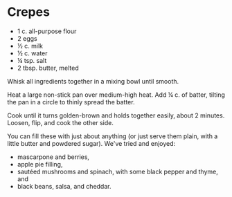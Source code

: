 # Crepes

- 1 c. all-purpose flour
- 2 eggs
- ½ c. milk
- ½ c. water
- ¼ tsp. salt
- 2 tbsp. butter, melted

Whisk all ingredients together in a mixing bowl until smooth.

Heat a large non-stick pan over medium-high heat. Add ¼ c. of batter, tilting
the pan in a circle to thinly spread the batter.

Cook until it turns golden-brown and holds together easily, about 2 minutes.
Loosen, flip, and cook the other side.

You can fill these with just about anything (or just serve them plain, with a
little butter and powdered sugar). We've tried and enjoyed:

- mascarpone and berries,
- apple pie filling,
- sautéed mushrooms and spinach, with some black pepper and thyme, and
- black beans, salsa, and cheddar.
